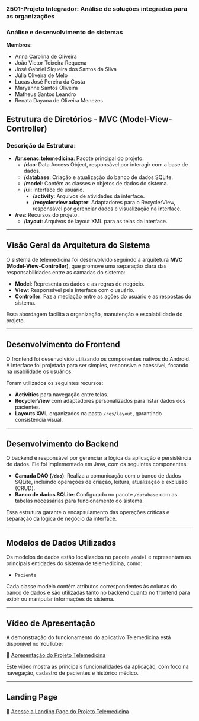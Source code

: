 ### 2501-Projeto Integrador: Análise de soluções integradas para as organizações 
### Análise e desenvolvimento de sistemas

**Membros:**
- Anna Carolina de Oliveira
- João Victor Teixeira Requena
- José Gabriel Siqueira dos Santos da Silva
- Júlia Oliveira de Melo
- Lucas José Pereira da Costa
- Maryanne Santos Oliveira
- Matheus Santos Leandro
- Renata Dayana de Oliveira Menezes

## Estrutura de Diretórios - MVC (Model-View-Controller)

### Descrição da Estrutura:

- **/br.senac.telemedicina**: Pacote principal do projeto.
  - **/dao**: Data Access Object, responsável por interagir com a base de dados.
  - **/database**: Criação e atualização do banco de dados SQLite.
  - **/model**: Contém as classes e objetos de dados do sistema.
  - **/ui**: Interface de usuário.
    - **/activity**: Arquivos de atividades da interface.
    - **/recyclerview.adapter**: Adaptadores para o RecyclerView, responsável por gerenciar dados e visualização na interface.<br>
- **/res**: Recursos do projeto.
  - **/layout**: Arquivos de layout XML para as telas da interface.

---

## Visão Geral da Arquitetura do Sistema

O sistema de telemedicina foi desenvolvido seguindo a arquitetura **MVC (Model-View-Controller)**, que promove uma separação clara das responsabilidades entre as camadas do sistema:

- **Model**: Representa os dados e as regras de negócio.
- **View**: Responsável pela interface com o usuário.
- **Controller**: Faz a mediação entre as ações do usuário e as respostas do sistema.

Essa abordagem facilita a organização, manutenção e escalabilidade do projeto.

---

## Desenvolvimento do Frontend

O frontend foi desenvolvido utilizando os componentes nativos do Android. A interface foi projetada para ser simples, responsiva e acessível, focando na usabilidade os usuários.

Foram utilizados os seguintes recursos:

- **Activities** para navegação entre telas.
- **RecyclerView** com adaptadores personalizados para listar dados dos pacientes.
- **Layouts XML** organizados na pasta `/res/layout`, garantindo consistência visual.

---

## Desenvolvimento do Backend

O backend é responsável por gerenciar a lógica da aplicação e persistência de dados. Ele foi implementado em Java, com os seguintes componentes:

- **Camada DAO (`/dao`)**: Realiza a comunicação com o banco de dados SQLite, incluindo operações de criação, leitura, atualização e exclusão (CRUD).
- **Banco de dados SQLite**: Configurado no pacote `/database` com as tabelas necessárias para funcionamento do sistema.

Essa estrutura garante o encapsulamento das operações críticas e separação da lógica de negócio da interface.

---

## Modelos de Dados Utilizados

Os modelos de dados estão localizados no pacote `/model` e representam as principais entidades do sistema de telemedicina, como:


- `Paciente`

Cada classe modelo contém atributos correspondentes às colunas do banco de dados e são utilizadas tanto no backend quanto no frontend para exibir ou manipular informações do sistema.

---


## Vídeo de Apresentação

A demonstração do funcionamento do aplicativo Telemedicina está disponível no YouTube:

🔗 [Apresentação do Projeto Telemedicina](https://youtube.com/shorts/yIkcH_h4zR8?feature=share)

Este vídeo mostra as principais funcionalidades da aplicação, com foco na navegação, cadastro de pacientes e histórico médico.

---

## Landing Page

🔗 [Acesse a Landing Page do Projeto Telemedicina](https://cl0ud-c1sc0.github.io/telemedproject/)
